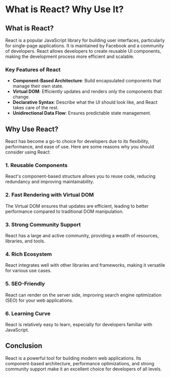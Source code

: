 # What is React? Why Use It?

## What is React?

React is a popular JavaScript library for building user interfaces, particularly for single-page applications. It is maintained by Facebook and a community of developers. React allows developers to create reusable UI components, making the development process more efficient and scalable.

### Key Features of React

- **Component-Based Architecture**: Build encapsulated components that manage their own state.
- **Virtual DOM**: Efficiently updates and renders only the components that change.
- **Declarative Syntax**: Describe what the UI should look like, and React takes care of the rest.
- **Unidirectional Data Flow**: Ensures predictable state management.

## Why Use React?

React has become a go-to choice for developers due to its flexibility, performance, and ease of use. Here are some reasons why you should consider using React:

### 1. **Reusable Components**

React's component-based structure allows you to reuse code, reducing redundancy and improving maintainability.

### 2. **Fast Rendering with Virtual DOM**

The Virtual DOM ensures that updates are efficient, leading to better performance compared to traditional DOM manipulation.

### 3. **Strong Community Support**

React has a large and active community, providing a wealth of resources, libraries, and tools.

### 4. **Rich Ecosystem**

React integrates well with other libraries and frameworks, making it versatile for various use cases.

### 5. **SEO-Friendly**

React can render on the server side, improving search engine optimization (SEO) for your web applications.

### 6. **Learning Curve**

React is relatively easy to learn, especially for developers familiar with JavaScript.

## Conclusion

React is a powerful tool for building modern web applications. Its component-based architecture, performance optimizations, and strong community support make it an excellent choice for developers of all levels.
